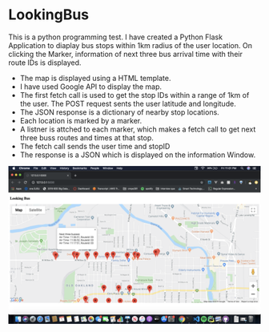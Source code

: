 # LookingBus
 
This is a python programming test. I have created a Python Flask Application to diaplay bus stops within 1km radius of the user location. On clicking the Marker, information of next three bus arrival time with their route IDs is displayed. 

  - The map is displayed using a HTML template.
  - I have used Google API to display the map.
  - The first fetch call is used to get the stop IDs within a range of 1km of the user. The POST request sents the user latitude and longitude.
  - The JSON response is a dictionary of nearby stop locations.
  - Each location is marked by a marker.
  - A listner is attched to each marker, which makes a fetch call to get next three buss routes and times at that stop.
  - The fetch call sends the user time and stopID
  - The response is a JSON which is displayed on the information Window.
 
 ![Bus Map](output.png)

